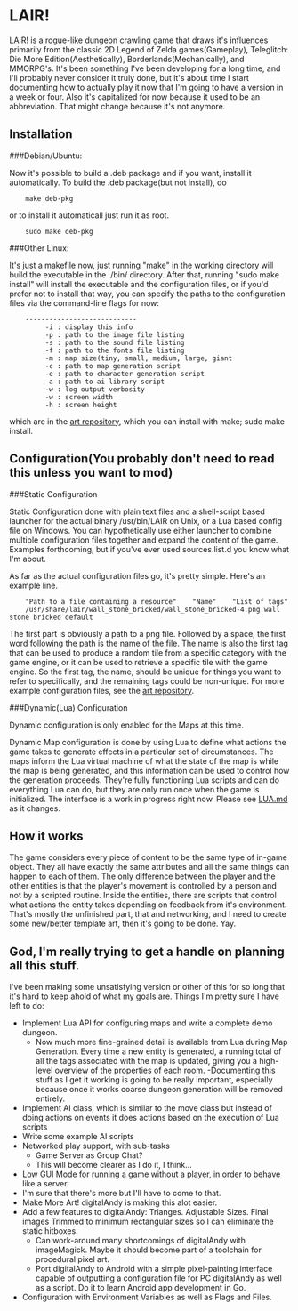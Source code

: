 LAIR!
=====

LAIR! is a rogue-like dungeon crawling game that draws it's influences primarily
from the classic 2D Legend of Zelda games(Gameplay), Teleglitch: Die More
Edition(Aesthetically), Borderlands(Mechanically), and MMORPG's. It's been
something I've been developing for a long time, and I'll probably never consider
it truly done, but it's about time I start documenting how to actually play it
now that I'm going to have a version in a week or four. Also it's capitalized
for now because it used to be an abbreviation. That might change because it's
not anymore.

Installation
------------

###Debian/Ubuntu:

Now it's possible to build a .deb package and if you want, install it
automatically. To build the .deb package(but not install), do

        make deb-pkg

or to install it automaticall just run it as root.

        sudo make deb-pkg

###Other Linux:

It's just a makefile now, just running "make" in the working directory will
build the executable in the ./bin/ directory. After that, running "sudo make
install" will install the executable and the configuration files, or if you'd
prefer not to install that way, you can specify the paths to the configuration
files via the command-line flags for now:

        ----------------------------
             -i : display this info
             -p : path to the image file listing
             -s : path to the sound file listing
             -f : path to the fonts file listing
             -m : map size(tiny, small, medium, large, giant
             -c : path to map generation script
             -e : path to character generation script
             -a : path to ai library script
             -w : log output verbosity
             -w : screen width
             -h : screen height

which are in the [art repository](https://github.com/cmotc/lairart), which you
can install with make; sudo make install.

Configuration(You probably don't need to read this unless you want to mod)
--------------------------------------------------------------------------

###Static Configuration

Static Configuration done with plain text files and a shell-script based
launcher for the actual binary /usr/bin/LAIR on Unix, or a Lua based config file
on Windows. You can hypothetically use either launcher to combine multiple
configuration files together and expand the content of the game. Examples
forthcoming, but if you've ever used sources.list.d you know what I'm about.

As far as the actual configuration files go, it's pretty simple. Here's an
example line.

        "Path to a file containing a resource"    "Name"    "List of tags"
        /usr/share/lair/wall_stone_bricked/wall_stone_bricked-4.png wall stone bricked default

The first part is obviously a path to a png file. Followed by a space, the first
word following the path is the name of the file. The name is also the first tag
that can be used to produce a random tile from a specific category with the game
engine, or it can be used to retrieve a specific tile with the game engine. So
the first tag, the name, should be unique for things you want to refer to
specifically, and the remaining tags could be non-unique. For more example
configuration files, see the [art repository](https://github.com/cmotc/lairart).

###Dynamic(Lua) Configuration

Dynamic configuration is only enabled for the Maps at this time.

Dynamic Map configuration is done by using Lua to define what actions the game
takes to generate effects in a particular set of circumstances. The maps inform
the Lua virtual machine of what the state of the map is while the map is being
generated, and this information can be used to control how the generation
proceeds. They're fully functioning Lua scripts and can do everything Lua can
do, but they are only run once when the game is initialized. The interface is
a work in progress right now. Please see [LUA.md](https://github.com/cmotc/vaLAIR/blob/master/LUA.md)
as it changes.

How it works
------------

The game considers every piece of content to be the same type of in-game object.
They all have exactly the same attributes and all the same things can happen to
each of them. The only difference between the player and the other entities is
that the player's movement is controlled by a person and not by a scripted
routine. Inside the entities, there are scripts that control what actions the
entity takes depending on feedback from it's environment. That's mostly the
unfinished part, that and networking, and I need to create some new/better
template art, then it's going to be done. Yay.

God, I'm really trying to get a handle on planning all this stuff.
------------------------------------------------------------------

I've been making some unsatisfying version or other of this for so long that
it's hard to keep ahold of what my goals are. Things I'm pretty sure I have left
to do:

  * Implement Lua API for configuring maps and write a complete demo dungeon.
    - Now much more fine-grained detail is available from Lua during Map
    Generation. Every time a new entity is generated, a running total of all
    the tags associated with the map is updated, giving you a high-level
    overview of the properties of each room.
    -Documenting this stuff as I get it working is going to be really important,
    especially because once it works coarse dungeon generation will be removed
    entirely.
  * Implement AI class, which is similar to the move class but instead of doing
  actions on events it does actions based on the execution of Lua scripts
  * Write some example AI scripts
  * Networked play support, with sub-tasks
    - Game Server as Group Chat?
    - This will become clearer as I do it, I think...
  * Low GUI Mode for running a game without a player, in order to behave like a
    server.
  * I'm sure that there's more but I'll have to come to that.
  * Make More Art! digitalAndy is making this alot easier.
  * Add a few features to digitalAndy: Trianges. Adjustable Sizes. Final images
  Trimmed to minimum rectangular sizes so I can eliminate the static hitboxes.
    - Can work-around many shortcomings of digitalAndy with imageMagick. Maybe
    it should become part of a toolchain for procedural pixel art.
    - Port digitalAndy to Android with a simple pixel-painting interface capable
    of outputting a configuration file for PC digitalAndy as well as a script.
    Do it to learn Android app development in Go.
  * Configuration with Environment Variables as well as Flags and Files.
